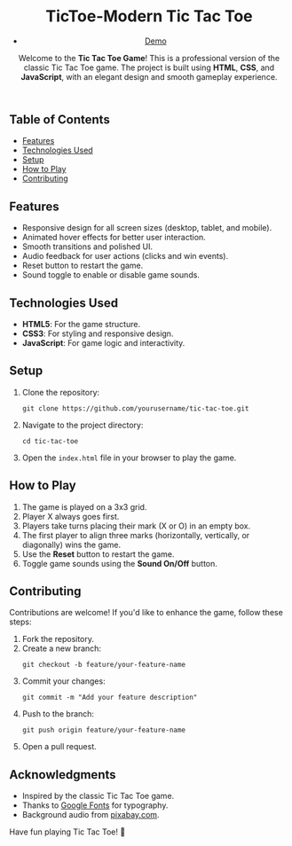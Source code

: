 
<body>
    <header>
        <h1>TicToe-Modern Tic Tac Toe</h1>
        <ul><li><a href="https://tic-toe-tau.vercel.app/">Demo</a></li></ul>
        <p>Welcome to the <strong>Tic Tac Toe Game</strong>! This is a  professional version of the classic Tic Tac Toe game. The project is built using <strong>HTML</strong>, <strong>CSS</strong>, and <strong>JavaScript</strong>, with an elegant design and smooth gameplay experience.</p>
    </header>
</body>
  
<nav>
    <h2>Table of Contents</h2>
    <ul>
        <li><a href="#features">Features</a></li>
        <li><a href="#technologies">Technologies Used</a></li>
        <li><a href="#setup">Setup</a></li>
        <li><a href="#how-to-play">How to Play</a></li>
        <li><a href="#contributing">Contributing</a></li>
    </ul>
</nav>

<main>
    <section id="features">
        <h2>Features</h2>
        <ul>
            <li>Responsive design for all screen sizes (desktop, tablet, and mobile).</li>
            <li>Animated hover effects for better user interaction.</li>
            <li>Smooth transitions and polished UI.</li>
            <li>Audio feedback for user actions (clicks and win events).</li>
            <li>Reset button to restart the game.</li>
            <li>Sound toggle to enable or disable game sounds.</li>
        </ul>
    </section>
</main>
    

 <section id="technologies">
        <h2>Technologies Used</h2>
        <ul>
            <li><strong>HTML5</strong>: For the game structure.</li>
            <li><strong>CSS3</strong>: For styling and responsive design.</li>
            <li><strong>JavaScript</strong>: For game logic and interactivity.</li>
        </ul>
    </section>

 <section id="setup">
        <h2>Setup</h2>
        <ol>
            <li>Clone the repository:
                <pre><code>git clone https://github.com/yourusername/tic-tac-toe.git</code></pre>
            </li>
            <li>Navigate to the project directory:
                <pre><code>cd tic-tac-toe</code></pre>
            </li>
            <li>Open the <code>index.html</code> file in your browser to play the game.</li>
        </ol>
    </section>

 <section id="how-to-play">
        <h2>How to Play</h2>
        <ol>
            <li>The game is played on a 3x3 grid.</li>
            <li>Player X always goes first.</li>
            <li>Players take turns placing their mark (X or O) in an empty box.</li>
            <li>The first player to align three marks (horizontally, vertically, or diagonally) wins the game.</li>
            <li>Use the <strong>Reset</strong> button to restart the game.</li>
            <li>Toggle game sounds using the <strong>Sound On/Off</strong> button.</li>
        </ol>
    </section>

 <section id="contributing">
        <h2>Contributing</h2>
        <p>Contributions are welcome! If you'd like to enhance the game, follow these steps:</p>
        <ol>
            <li>Fork the repository.</li>
            <li>Create a new branch:
                <pre><code>git checkout -b feature/your-feature-name</code></pre>
            </li>
            <li>Commit your changes:
                <pre><code>git commit -m "Add your feature description"</code></pre>
            </li>
            <li>Push to the branch:
                <pre><code>git push origin feature/your-feature-name</code></pre>
            </li>
            <li>Open a pull request.</li>
        </ol>
    </section>

  

  <section id="acknowledgments">
        <h2>Acknowledgments</h2>
        <ul>
            <li>Inspired by the classic Tic Tac Toe game.</li>
            <li>Thanks to <a href="https://fonts.google.com/">Google Fonts</a> for typography.</li>
            <li>Background audio from <a href="https://pixabay.com/">pixabay.com</a>.</li>
        </ul>
    </section>

<footer>
    <p>Have fun playing Tic Tac Toe! 🎉</p>
</footer>


